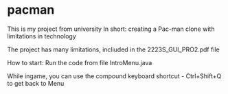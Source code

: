 # pacman

This is my project from university
In short: creating a Pac-man clone with limitations in technology

The project has many limitations, incliuded in the 2223S_GUI_PRO2.pdf file

How to start: Run the code from file IntroMenu.java

While ingame, you can use the compound keyboard shortcut - Ctrl+Shift+Q to get back to Menu
